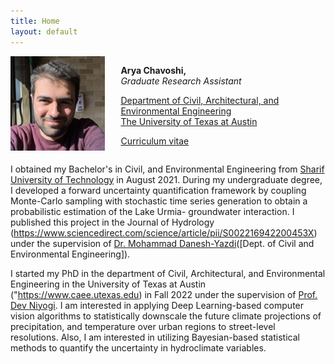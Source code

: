 ```yaml
---
title: Home
layout: default
---
```


<div id="twosided">
<div id="left" style="float: left; max-width: 30%;border: 10px"> 
    <img src="images/image.jpeg" />
</div>
<div id="right" style="float: right; width: 65%; vertical-align: middle;">
<p> <b>Arya Chavoshi, </b> <br> <em>Graduate Research Assistant</em> </p>
<p> <a href="https://www.caee.utexas.edu" target="blank">Department of Civil, Architectural, and Environmental Engineering</a><br>
<a href="https://utexas.edu" target="blank">The University of Texas at Austin</a></p>
<p> <a href="files/CV.pdf">Curriculum vitae </a> </p>
</div>
</div>
<div id="clearer" style="clear: both"> </div>

I obtained my Bachelor's in Civil, and Environmental Engineering from [Sharif University of Technology](https://www.sharif.edu) in August 2021. During my undergraduate degree, I developed a forward uncertainty quantification framework by coupling Monte-Carlo sampling with stochastic time series generation to obtain a probabilistic estimation of the Lake Urmia- groundwater interaction. I published this project in the Journal of Hydrology (https://www.sciencedirect.com/science/article/pii/S002216942200453X) under the supervision of [Dr. Mohammad Danesh-Yazdi](http://sina.sharif.edu/~danesh/)([Dept. of Civil and Environmental Engineering]).

I started my PhD in the department of Civil, Architectural, and Environmental Engineering in the University of Texas at Austin ("https://www.caee.utexas.edu) in Fall 2022 under the supervision of [Prof. Dev Niyogi](https://www.jsg.utexas.edu/researcher/dev_niyogi/). I am interested in applying Deep Learning-based computer vision algorithms to statistically downscale the future climate projections of precipitation, and temperature over urban regions to street-level resolutions. Also, I am interested in utilizing Bayesian-based statistical methods to quantify the uncertainty in hydroclimate variables. <br><br>






